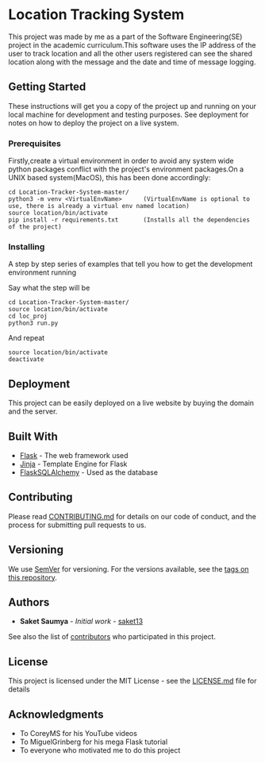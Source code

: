 # Location Tracking System

This project was made by me as a part of the Software Engineering(SE) project in the academic curriculum.This software uses the 
IP address of the user to track location and all the other users registered can see the shared location along with the message
and the date and time of message logging.

## Getting Started

These instructions will get you a copy of the project up and running on your local machine for development and testing purposes. See deployment for notes on how to deploy the project on a live system.

### Prerequisites

Firstly,create a virtual environment in order to avoid any system wide python packages conflict with the project's environment
packages.On a UNIX based system(MacOS), this has been done accordingly:

```
cd Location-Tracker-System-master/
python3 -m venv <VirtualEnvName>      (VirtualEnvName is optional to use, there is already a virtual env named location)
source location/bin/activate
pip install -r requirements.txt       (Installs all the dependencies of the project)

```

### Installing

A step by step series of examples that tell you how to get the development environment running

Say what the step will be

``` 
cd Location-Tracker-System-master/
source location/bin/activate
cd loc_proj
python3 run.py

```

And repeat

```
source location/bin/activate
deactivate 

```

## Deployment

This project can be easily deployed on a live website by buying the domain and the server.

## Built With

* [Flask](https://palletsprojects.com/p/flask/) - The web framework used
* [Jinja](https://pypi.org/project/Jinja2//) - Template Engine for Flask
* [FlaskSQLAlchemy](https://flask-sqlalchemy.palletsprojects.com/en/2.x/) - Used as the database

## Contributing

Please read [CONTRIBUTING.md](https://gist.github.com/saket13) for details on our code of conduct, and the process for submitting pull requests to us.

## Versioning

We use [SemVer](http://semver.org/) for versioning. For the versions available, see the [tags on this repository](https://github.com/your/project/tags). 

## Authors

* **Saket Saumya** - *Initial work* - [saket13](https://github.com/saket13)

See also the list of [contributors](https://github.com/your/project/contributors) who participated in this project.

## License

This project is licensed under the MIT License - see the [LICENSE.md](LICENSE.md) file for details

## Acknowledgments

* To CoreyMS for his YouTube videos
* To MiguelGrinberg for his mega Flask tutorial
* To everyone who motivated me to do this project
